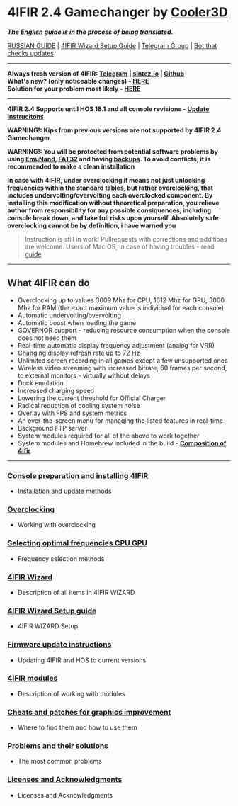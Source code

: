 # **4IFIR 2.4 Gamechanger by [Cooler3D](https://t.me/Cooler3D)**
_**The English guide is in the process of being translated.**_


[RUSSIAN GUIDE](../README.md) | [4IFIR Wizard Setup Guide](docs/WIZARD_GUIDE.md) | [Telegram Group](https://t.me/kf4fr/48074) | [Bot that checks updates](https://t.me/kf4fr/98339) 
****

**Always fresh version of 4IFIR: [Telegram](https://t.me/kf4fr/98339) | [sintez.io](https://sintez.io/4IFIR.zip) | [Github](https://github.com/rashevskyv/4ifir-checker/raw/main/github/4IFIR.zip)**  
**What's new? (only noticeable changes) - [HERE](docs/UPDATE.md)**  
**Solution for your problem most likely - [HERE](docs/PROBLEM.md)**

***

**4IFIR 2.4 Supports until HOS 18.1  and all console revisions - [Update instrucitons](docs/OTHER_INSTRUCTION.md)** 

**WARNING!: Kips from previous versions are not supported by 4IFIR 2.4 Gamechanger**

**WARNING!: You will be protected from potential software problems by using [EmuNand](https://switch.customfw.xyz/emunand), [FAT32](https://customfw.xyz/format_sd) and having [backups](https://switch.customfw.xyz/backup-nand). To avoid conflicts, it is recommended to make a clean installation**


**In case with 4IFIR, under overclocking it means not just unlocking frequencies within the standard tables, but rather overclocking, that includes undervolting/overvolting each overclocked component. By installing this modification without theoretical preparation, you relieve author from responsibility for any possible consiquences, including console break down, and take full risks upon yourself. Absolutely safe overclocking cannot be by definition, i have warned you**   

>Instruction is still in work! Pullrequests with corrections and additions are welcome. Users of Mac OS, in case of having troubles - read [guide](https://gbatemp.net/threads/macos-fix-archive-attributes-for-switch-sd-card.545560/)
  
*** 

## What 4IFIR can do
* Overclocking up to values 3009 Mhz for CPU, 1612 Mhz for GPU, 3000 Mhz for RAM (the exact maximum value is individual for each console)
* Automatic undervolting/overvolting
* Automatic boost when loading the game
* GOVERNOR support - reducing resource consumption when the console does not need them
* Real-time automatic display frequency adjustment (analog for VRR)
* Changing display refresh rate up to 72 Hz
* Unlimited screen recording in all games except a few unsupported ones
* Wireless video streaming with increased bitrate, 60 frames per second, to external monitors - virtually without delays
* Dock emulation
* Increased charging speed
* Lowering the current threshold for Official Charger
* Radical reduction of cooling system noise
* Overlay with FPS and system metrics
* An over-the-screen menu for managing the listed features in real-time
* Background FTP server
* System modules required for all of the above to work together
* System modules and Homebrew included in the build - **[Composition of 4ifir](docs/COMPOSITION_4IFIR.md)**

***

### **[Console preparation and installing 4IFIR](docs/INSTAL_4IFIR.md)**
 * Installation and update methods

### **[Overclocking](docs/OVERCLOKING.md)**
 * Working with overclocking 

### **[Selecting optimal frequencies CPU GPU](docs/SUITABLE_FREQUENCIES.md)**
 * Frequency selection methods

### **[4IFIR Wizard](docs/4IFIR_WIZARD.md)**
 * Description of all items in 4IFIR WIZARD

### **[4IFIR Wizard Setup guide](docs/WIZARD_GUIDE.md)**
 * 4IFIR WIZARD Setup

### **[Firmware update instructions](docs/OTHER_INSTRUCTION.md)**
 * Updating 4IFIR and HOS to current versions

### **[4IFIR modules](docs/MODULES_4IFIR.md)**
 * Description of working with modules

### **[Cheats and patches for graphics improvement](docs/CHEATS_AND_PATCHES.md)**
 * Where to find them and how to use them

### **[Problems and their solutions](docs/PROBLEM.md)**
 * The most common problems

### **[Licenses and Acknowledgments](docs/LICENSES.md)**
 * Licenses and Acknowledgments


